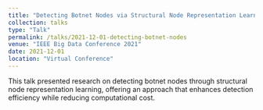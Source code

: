 ```yaml
---
title: "Detecting Botnet Nodes via Structural Node Representation Learning"
collection: talks
type: "Talk"
permalink: /talks/2021-12-01-detecting-botnet-nodes
venue: "IEEE Big Data Conference 2021"
date: 2021-12-01
location: "Virtual Conference"
---
```


This talk presented research on detecting botnet nodes through structural node representation learning, offering an approach that enhances detection efficiency while reducing computational cost.
